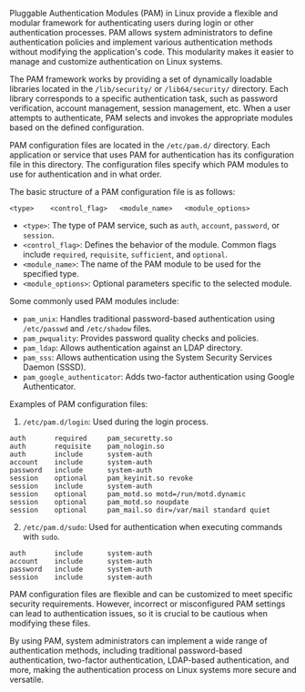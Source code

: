 Pluggable Authentication Modules (PAM) in Linux provide a flexible and modular framework for authenticating users during login or other authentication processes. PAM allows system administrators to define authentication policies and implement various authentication methods without modifying the application's code. This modularity makes it easier to manage and customize authentication on Linux systems.

The PAM framework works by providing a set of dynamically loadable libraries located in the `/lib/security/` or `/lib64/security/` directory. Each library corresponds to a specific authentication task, such as password verification, account management, session management, etc. When a user attempts to authenticate, PAM selects and invokes the appropriate modules based on the defined configuration.

PAM configuration files are located in the `/etc/pam.d/` directory. Each application or service that uses PAM for authentication has its configuration file in this directory. The configuration files specify which PAM modules to use for authentication and in what order.

The basic structure of a PAM configuration file is as follows:

```
<type>    <control_flag>   <module_name>   <module_options>
```

- `<type>`: The type of PAM service, such as `auth`, `account`, `password`, or `session`.
- `<control_flag>`: Defines the behavior of the module. Common flags include `required`, `requisite`, `sufficient`, and `optional`.
- `<module_name>`: The name of the PAM module to be used for the specified type.
- `<module_options>`: Optional parameters specific to the selected module.

Some commonly used PAM modules include:

- `pam_unix`: Handles traditional password-based authentication using `/etc/passwd` and `/etc/shadow` files.
- `pam_pwquality`: Provides password quality checks and policies.
- `pam_ldap`: Allows authentication against an LDAP directory.
- `pam_sss`: Allows authentication using the System Security Services Daemon (SSSD).
- `pam_google_authenticator`: Adds two-factor authentication using Google Authenticator.

Examples of PAM configuration files:

1. `/etc/pam.d/login`: Used during the login process.

```
auth       required     pam_securetty.so
auth       requisite    pam_nologin.so
auth       include      system-auth
account    include      system-auth
password   include      system-auth
session    optional     pam_keyinit.so revoke
session    include      system-auth
session    optional     pam_motd.so motd=/run/motd.dynamic
session    optional     pam_motd.so noupdate
session    optional     pam_mail.so dir=/var/mail standard quiet
```

2. `/etc/pam.d/sudo`: Used for authentication when executing commands with `sudo`.

```
auth       include      system-auth
account    include      system-auth
password   include      system-auth
session    include      system-auth
```

PAM configuration files are flexible and can be customized to meet specific security requirements. However, incorrect or misconfigured PAM settings can lead to authentication issues, so it is crucial to be cautious when modifying these files.

By using PAM, system administrators can implement a wide range of authentication methods, including traditional password-based authentication, two-factor authentication, LDAP-based authentication, and more, making the authentication process on Linux systems more secure and versatile.
